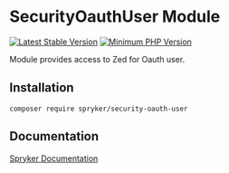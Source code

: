 # SecurityOauthUser Module
[![Latest Stable Version](https://poser.pugx.org/spryker/security-oauth-user/v/stable.svg)](https://packagist.org/packages/spryker/security-oauth-user)
[![Minimum PHP Version](https://img.shields.io/badge/php-%3E%3D%207.4-8892BF.svg)](https://php.net/)

Module provides access to Zed for Oauth user.

## Installation

```
composer require spryker/security-oauth-user
```

## Documentation

[Spryker Documentation](https://documentation.spryker.com)
